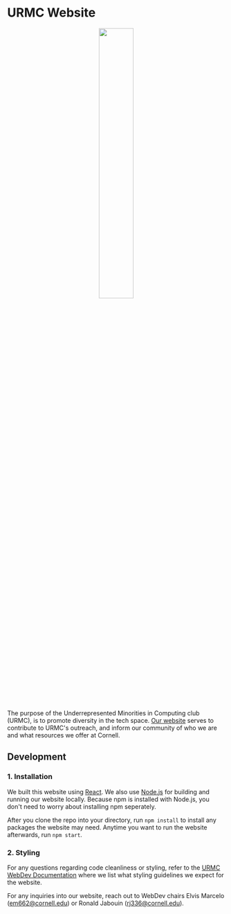 # URMC Website

<p align="center"><img src="https://github.com/emarc0314/urmc-website/assets/75585259/e2364b44-1c8e-40ff-9441-2b2b267a06f0" width="40%"></img>
</p>

The purpose of the Underrepresented Minorities in Computing club (URMC), is to promote diversity in the tech space. [Our website](https://urmc.cs.cornell.edu) serves to contribute to URMC's outreach, and inform our community of who we are and what resources we offer at Cornell.

## Development
### 1. Installation

We built this website using [React](https://react.dev/learn/installation). We also use [Node.js](https://nodejs.org/en/download) for building and running our website locally. Because npm is installed with Node.js, you don't need to worry about installing npm seperately.

After you clone the repo into your directory, run `npm install` to install any packages the website may need. Anytime you want to run the website afterwards, run `npm start`.

### 2. Styling
For any questions regarding code cleanliness or styling, refer to the [URMC WebDev Documentation](https://docs.google.com/document/d/1ImqZqqJGLdxjY_TIxWs0IBbJVYc_5c_U1gz1Jrp457E/edit?usp=sharing) where we list what styling guidelines we expect for the website.

For any inquiries into our website, reach out to WebDev chairs Elvis Marcelo (em662@cornell.edu) or Ronald Jabouin (rj336@cornell.edu).
